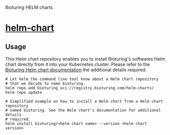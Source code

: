 Bioturing HELM charts
# [helm-chart](https://github.com/bioturing/helmchart)

## Usage

This Helm chart repository enables you to install Bioturing's softwares
Helm chart directly from it into your Kubernetes cluster. Please refer to the
[Bioturing Helm chart documentation](https://github.com/bioturing/helmchart)
the additional details required.

```shell
# Let helm the command line tool know about a Helm chart repository
# that we decide to name bioturing.
helm repo add bioturing oci://registry.bioturing.com/helm-charts/
helm repo update

# Simplified example on how to install a Helm chart from a Helm chart repository
# named bioturing. See the Helm chart's documentation for additional details
# required.
helm install bioturing/<helm chart name> --version <helm chart version>
```